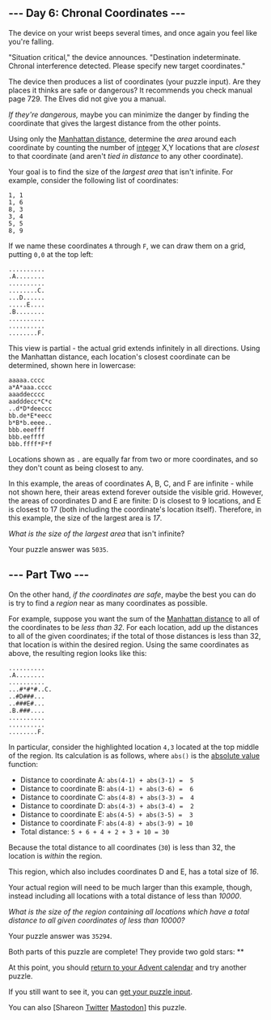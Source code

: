 
--- Day 6: Chronal Coordinates ---
----------------------------------

The device on your wrist beeps several times, and once again you feel like you're falling.


"Situation critical," the device announces. "Destination indeterminate. Chronal interference detected. Please specify new target coordinates."


The device then produces a list of coordinates (your puzzle input). Are they places it thinks are safe or dangerous? It recommends you check manual page 729. The Elves did not give you a manual.


*If they're dangerous,* maybe you can minimize the danger by finding the coordinate that gives the largest distance from the other points.


Using only the [Manhattan distance](https://en.wikipedia.org/wiki/Taxicab_geometry), determine the *area* around each coordinate by counting the number of [integer](https://en.wikipedia.org/wiki/Integer) X,Y locations that are *closest* to that coordinate (and aren't *tied in distance* to any other coordinate).


Your goal is to find the size of the *largest area* that isn't infinite. For example, consider the following list of coordinates:



```
1, 1
1, 6
8, 3
3, 4
5, 5
8, 9

```

If we name these coordinates `A` through `F`, we can draw them on a grid, putting `0,0` at the top left:



```
..........
.A........
..........
........C.
...D......
.....E....
.B........
..........
..........
........F.

```

This view is partial - the actual grid extends infinitely in all directions. Using the Manhattan distance, each location's closest coordinate can be determined, shown here in lowercase:



```
aaaaa.cccc
a*A*aaa.cccc
aaaddecccc
aadddecc*C*c
..d*D*deeccc
bb.de*E*eecc
b*B*b.eeee..
bbb.eeefff
bbb.eeffff
bbb.ffff*F*f

```

Locations shown as `.` are equally far from two or more coordinates, and so they don't count as being closest to any.


In this example, the areas of coordinates A, B, C, and F are infinite - while not shown here, their areas extend forever outside the visible grid. However, the areas of coordinates D and E are finite: D is closest to 9 locations, and E is closest to 17 (both including the coordinate's location itself). Therefore, in this example, the size of the largest area is *17*.


*What is the size of the largest area* that isn't infinite?



Your puzzle answer was `5035`.

--- Part Two ---
----------------

On the other hand, *if the coordinates are safe*, maybe the best you can do is try to find a *region* near as many coordinates as possible.


For example, suppose you want the sum of the [Manhattan distance](https://en.wikipedia.org/wiki/Taxicab_geometry) to all of the coordinates to be *less than 32*. For each location, add up the distances to all of the given coordinates; if the total of those distances is less than 32, that location is within the desired region. Using the same coordinates as above, the resulting region looks like this:



```
..........
.A........
..........
...#*#*#..C.
..#D###...
..###E#...
.B.###....
..........
..........
........F.

```

In particular, consider the highlighted location `4,3` located at the top middle of the region. Its calculation is as follows, where `abs()` is the [absolute value](https://en.wikipedia.org/wiki/Absolute_value) function:


* Distance to coordinate A: `abs(4-1) + abs(3-1) =  5`
* Distance to coordinate B: `abs(4-1) + abs(3-6) =  6`
* Distance to coordinate C: `abs(4-8) + abs(3-3) =  4`
* Distance to coordinate D: `abs(4-3) + abs(3-4) =  2`
* Distance to coordinate E: `abs(4-5) + abs(3-5) =  3`
* Distance to coordinate F: `abs(4-8) + abs(3-9) = 10`
* Total distance: `5 + 6 + 4 + 2 + 3 + 10 = 30`


Because the total distance to all coordinates (`30`) is less than 32, the location is *within* the region.


This region, which also includes coordinates D and E, has a total size of *16*.


Your actual region will need to be much larger than this example, though, instead including all locations with a total distance of less than *10000*.


*What is the size of the region containing all locations which have a total distance to all given coordinates of less than 10000?*



Your puzzle answer was `35294`.

Both parts of this puzzle are complete! They provide two gold stars: \*\*


At this point, you should [return to your Advent calendar](/2018) and try another puzzle.


If you still want to see it, you can [get your puzzle input](6/input).


You can also [Shareon
 [Twitter](https://twitter.com/intent/tweet?text=I%27ve+completed+%22Chronal+Coordinates%22+%2D+Day+6+%2D+Advent+of+Code+2018&url=https%3A%2F%2Fadventofcode%2Ecom%2F2018%2Fday%2F6&related=ericwastl&hashtags=AdventOfCode)
[Mastodon](javascript:void(0);)] this puzzle.


